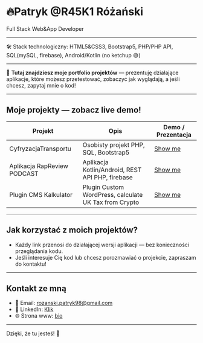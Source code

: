 # 🔥Patryk @R45K1 Różański

Full Stack Web&App Developer

---
:hammer_and_wrench:	Stack technologiczny: HTML5&CSS3, Bootstrap5, PHP/PHP API, SQL(mySQL, firebase), Android/Kotlin (no ketchup 😅)

---

📇 **Tutaj znajdziesz moje portfolio projektów** — prezentuję działające aplikacje, które możesz przetestować, zobaczyć jak wyglądają, a jeśli chcesz, zapytaj mnie o kod!  


---

## Moje projekty — zobacz live demo!

| Projekt             | Opis                          | Demo / Prezentacja                         |
|---------------------|-------------------------------|-------------------------------------------|
| CyfryzacjaTransportu | Osobisty projekt PHP, SQL, Bootstrap5 | [Show me](https://github.com/r45k1/CyfryzacjaTransportu) |
| Aplikacja RapReview PODCAST  | Aplikacja Kotlin/Android, REST API PHP, firebase| [Show me](https://github.com/r45k1/App-Rapreview)   |
| Plugin CMS Kalkulator  | Plugin Custom WordPress, calculate UK Tax from Crypto| [Show me](https://github.com/r45k1/PHP-Crypto-Calc)   |

---

## Jak korzystać z moich projektów?

- Każdy link przenosi do działającej wersji aplikacji — bez konieczności przeglądania kodu.  
- Jeśli interesuje Cię kod lub chcesz porozmawiać o projekcie, zapraszam do kontaktu!  

---

## Kontakt ze mną

- 📧 Email: rozanski.patryk98@gmail.com
- 💼 LinkedIn: [Klik](https://linkedin.com/in/patrykrozanski)  
- 🌐 Strona www: [bio](https://r45k1.github.io/r45k1/)

---

Dzięki, że tu jesteś! 🚀  
